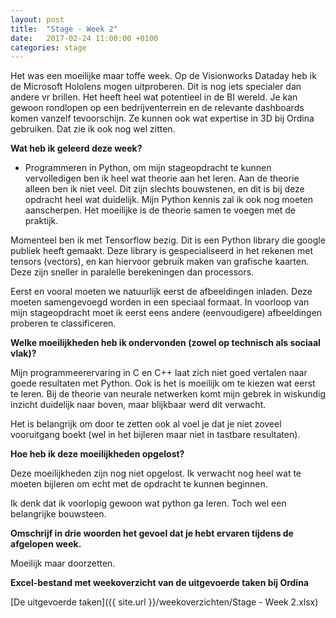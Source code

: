 ```yaml
---
layout: post
title:  "Stage - Week 2"
date:   2017-02-24 11:00:00 +0100
categories: stage
---
```


Het was een moeilijke maar toffe week. Op de Visionworks Dataday heb ik de Microsoft Hololens mogen uitproberen. Dit is nog iets specialer dan andere vr brillen. Het heeft heel wat potentieel in de BI wereld. Je kan gewoon rondlopen op een bedrijventerrein en de relevante dashboards komen vanzelf tevoorschijn. Ze kunnen ook wat expertise in 3D bij Ordina gebruiken. Dat zie ik ook nog wel zitten.


**Wat heb ik geleerd deze week?**

* Programmeren in Python, om mijn stageopdracht te kunnen vervolledigen ben ik heel wat theorie aan het leren. Aan de theorie alleen ben ik niet veel. Dit zijn slechts bouwstenen, en dit is bij deze opdracht heel wat duidelijk. Mijn Python kennis zal ik ook nog moeten aanscherpen. Het moeilijke is de theorie samen te voegen met de praktijk.

Momenteel ben ik met Tensorflow bezig. Dit is een Python library die google publiek heeft gemaakt. Deze library is gespecialiseerd in het rekenen met tensors (vectors), en kan hiervoor gebruik maken van grafische kaarten. Deze zijn sneller in paralelle berekeningen dan processors.

Eerst en vooral moeten we natuurlijk eerst de afbeeldingen inladen. Deze moeten samengevoegd worden in een speciaal formaat. In voorloop van mijn stageopdracht moet ik eerst eens andere (eenvoudigere) afbeeldingen proberen te classificeren.

**Welke moeilijkheden heb ik ondervonden (zowel op technisch als sociaal vlak)?**

Mijn programmeerervaring in C en C++ laat zich niet goed vertalen naar goede resultaten met Python. Ook is het is moeilijk om te kiezen wat eerst te leren. Bij de theorie van neurale netwerken komt mijn gebrek in wiskundig inzicht duidelijk naar boven, maar blijkbaar werd dit verwacht.

Het is belangrijk om door te zetten ook al voel je dat je niet zoveel vooruitgang boekt (wel in het bijleren maar niet in tastbare resultaten).

**Hoe heb ik deze moeilijkheden opgelost?**

Deze moeilijkheden zijn nog niet opgelost. Ik verwacht nog heel wat te moeten bijleren om echt met de opdracht te kunnen beginnen.

Ik denk dat ik voorlopig gewoon wat python ga leren. Toch wel een belangrijke bouwsteen.

**Omschrijf in drie woorden het gevoel dat je hebt ervaren tijdens de afgelopen week.**

Moeilijk maar doorzetten.

**Excel-bestand met weekoverzicht van de uitgevoerde taken bij Ordina**

[De uitgevoerde taken]({{ site.url }}/weekoverzichten/Stage - Week 2.xlsx)
